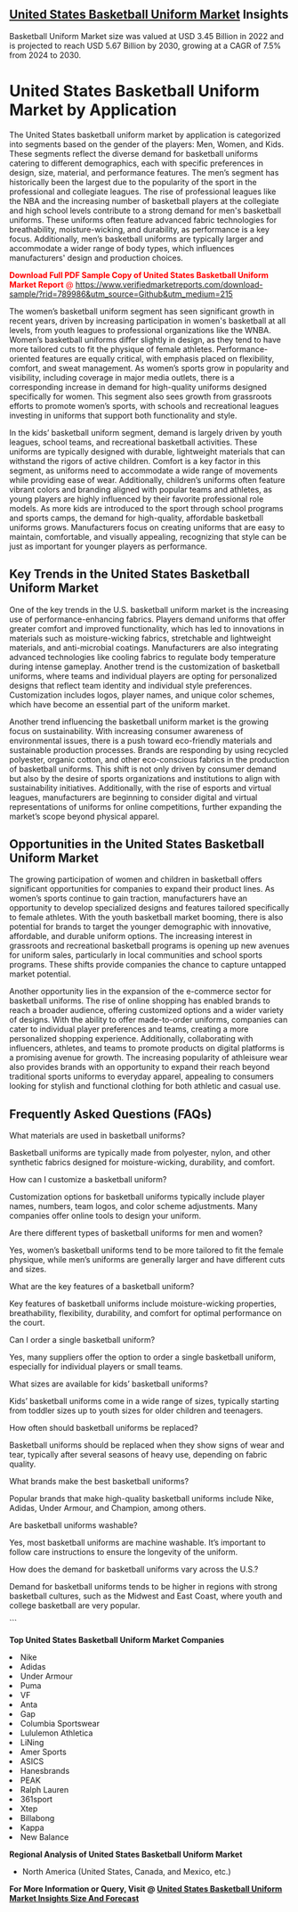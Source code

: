 <h2><a href="https://www.verifiedmarketreports.com/download-sample/?rid=789986&amp;utm_source=Github&amp;utm_medium=215" target="_blank">United States Basketball Uniform Market</a> Insights</h2><p>Basketball Uniform Market size was valued at USD 3.45 Billion in 2022 and is projected to reach USD 5.67 Billion by 2030, growing at a CAGR of 7.5% from 2024 to 2030.</p><p><h1>United States Basketball Uniform Market by Application</h1><p>The United States basketball uniform market by application is categorized into segments based on the gender of the players: Men, Women, and Kids. These segments reflect the diverse demand for basketball uniforms catering to different demographics, each with specific preferences in design, size, material, and performance features. The men’s segment has historically been the largest due to the popularity of the sport in the professional and collegiate leagues. The rise of professional leagues like the NBA and the increasing number of basketball players at the collegiate and high school levels contribute to a strong demand for men's basketball uniforms. These uniforms often feature advanced fabric technologies for breathability, moisture-wicking, and durability, as performance is a key focus. Additionally, men’s basketball uniforms are typically larger and accommodate a wider range of body types, which influences manufacturers' design and production choices.<p><span class=""><span style="color: #ff0000;"><strong>Download Full PDF Sample Copy of United States Basketball Uniform Market Report</strong> @ </span><a href="https://www.verifiedmarketreports.com/download-sample/?rid=789986&amp;utm_source=Github&amp;utm_medium=215" target="_blank">https://www.verifiedmarketreports.com/download-sample/?rid=789986&amp;utm_source=Github&amp;utm_medium=215</a></span></p></p><p>The women’s basketball uniform segment has seen significant growth in recent years, driven by increasing participation in women's basketball at all levels, from youth leagues to professional organizations like the WNBA. Women’s basketball uniforms differ slightly in design, as they tend to have more tailored cuts to fit the physique of female athletes. Performance-oriented features are equally critical, with emphasis placed on flexibility, comfort, and sweat management. As women’s sports grow in popularity and visibility, including coverage in major media outlets, there is a corresponding increase in demand for high-quality uniforms designed specifically for women. This segment also sees growth from grassroots efforts to promote women’s sports, with schools and recreational leagues investing in uniforms that support both functionality and style.<p>In the kids’ basketball uniform segment, demand is largely driven by youth leagues, school teams, and recreational basketball activities. These uniforms are typically designed with durable, lightweight materials that can withstand the rigors of active children. Comfort is a key factor in this segment, as uniforms need to accommodate a wide range of movements while providing ease of wear. Additionally, children’s uniforms often feature vibrant colors and branding aligned with popular teams and athletes, as young players are highly influenced by their favorite professional role models. As more kids are introduced to the sport through school programs and sports camps, the demand for high-quality, affordable basketball uniforms grows. Manufacturers focus on creating uniforms that are easy to maintain, comfortable, and visually appealing, recognizing that style can be just as important for younger players as performance.<h2>Key Trends in the United States Basketball Uniform Market</h2><p>One of the key trends in the U.S. basketball uniform market is the increasing use of performance-enhancing fabrics. Players demand uniforms that offer greater comfort and improved functionality, which has led to innovations in materials such as moisture-wicking fabrics, stretchable and lightweight materials, and anti-microbial coatings. Manufacturers are also integrating advanced technologies like cooling fabrics to regulate body temperature during intense gameplay. Another trend is the customization of basketball uniforms, where teams and individual players are opting for personalized designs that reflect team identity and individual style preferences. Customization includes logos, player names, and unique color schemes, which have become an essential part of the uniform market.<p>Another trend influencing the basketball uniform market is the growing focus on sustainability. With increasing consumer awareness of environmental issues, there is a push toward eco-friendly materials and sustainable production processes. Brands are responding by using recycled polyester, organic cotton, and other eco-conscious fabrics in the production of basketball uniforms. This shift is not only driven by consumer demand but also by the desire of sports organizations and institutions to align with sustainability initiatives. Additionally, with the rise of esports and virtual leagues, manufacturers are beginning to consider digital and virtual representations of uniforms for online competitions, further expanding the market’s scope beyond physical apparel.<h2>Opportunities in the United States Basketball Uniform Market</h2><p>The growing participation of women and children in basketball offers significant opportunities for companies to expand their product lines. As women’s sports continue to gain traction, manufacturers have an opportunity to develop specialized designs and features tailored specifically to female athletes. With the youth basketball market booming, there is also potential for brands to target the younger demographic with innovative, affordable, and durable uniform options. The increasing interest in grassroots and recreational basketball programs is opening up new avenues for uniform sales, particularly in local communities and school sports programs. These shifts provide companies the chance to capture untapped market potential.<p>Another opportunity lies in the expansion of the e-commerce sector for basketball uniforms. The rise of online shopping has enabled brands to reach a broader audience, offering customized options and a wider variety of designs. With the ability to offer made-to-order uniforms, companies can cater to individual player preferences and teams, creating a more personalized shopping experience. Additionally, collaborating with influencers, athletes, and teams to promote products on digital platforms is a promising avenue for growth. The increasing popularity of athleisure wear also provides brands with an opportunity to expand their reach beyond traditional sports uniforms to everyday apparel, appealing to consumers looking for stylish and functional clothing for both athletic and casual use.<h2>Frequently Asked Questions (FAQs)</h2><p>What materials are used in basketball uniforms?</p><p>Basketball uniforms are typically made from polyester, nylon, and other synthetic fabrics designed for moisture-wicking, durability, and comfort.</p><p>How can I customize a basketball uniform?</p><p>Customization options for basketball uniforms typically include player names, numbers, team logos, and color scheme adjustments. Many companies offer online tools to design your uniform.</p><p>Are there different types of basketball uniforms for men and women?</p><p>Yes, women’s basketball uniforms tend to be more tailored to fit the female physique, while men’s uniforms are generally larger and have different cuts and sizes.</p><p>What are the key features of a basketball uniform?</p><p>Key features of basketball uniforms include moisture-wicking properties, breathability, flexibility, durability, and comfort for optimal performance on the court.</p><p>Can I order a single basketball uniform?</p><p>Yes, many suppliers offer the option to order a single basketball uniform, especially for individual players or small teams.</p><p>What sizes are available for kids’ basketball uniforms?</p><p>Kids’ basketball uniforms come in a wide range of sizes, typically starting from toddler sizes up to youth sizes for older children and teenagers.</p><p>How often should basketball uniforms be replaced?</p><p>Basketball uniforms should be replaced when they show signs of wear and tear, typically after several seasons of heavy use, depending on fabric quality.</p><p>What brands make the best basketball uniforms?</p><p>Popular brands that make high-quality basketball uniforms include Nike, Adidas, Under Armour, and Champion, among others.</p><p>Are basketball uniforms washable?</p><p>Yes, most basketball uniforms are machine washable. It’s important to follow care instructions to ensure the longevity of the uniform.</p><p>How does the demand for basketball uniforms vary across the U.S.?</p><p>Demand for basketball uniforms tends to be higher in regions with strong basketball cultures, such as the Midwest and East Coast, where youth and college basketball are very popular.</p>```</p><p><strong>Top United States Basketball Uniform Market Companies</strong></p><div data-test-id=""><p><li>Nike</li><li> Adidas</li><li> Under Armour</li><li> Puma</li><li> VF</li><li> Anta</li><li> Gap</li><li> Columbia Sportswear</li><li> Lululemon Athletica</li><li> LiNing</li><li> Amer Sports</li><li> ASICS</li><li> Hanesbrands</li><li> PEAK</li><li> Ralph Lauren</li><li> 361sport</li><li> Xtep</li><li> Billabong</li><li> Kappa</li><li> New Balance</li></p><div><strong>Regional Analysis of&nbsp;United States Basketball Uniform Market</strong></div><ul><li dir="ltr"><p dir="ltr">North America&nbsp;(United States, Canada, and Mexico, etc.)</p></li></ul><p><strong>For More Information or Query, Visit @&nbsp;</strong><strong><a href="https://www.verifiedmarketreports.com/product/basketball-uniform-market/?utm_source=Github&amp;utm_medium=215" target="_blank">United States Basketball Uniform Market Insights Size And Forecast</a></strong></p></div>
